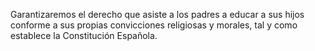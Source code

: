 Garantizaremos el derecho que asiste a los padres a educar a sus hijos conforme a sus propias convicciones religiosas y morales, tal y como establece la Constitución Española.
